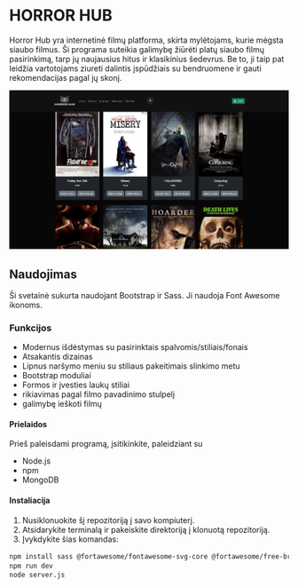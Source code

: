 # HORROR HUB
Horror Hub yra internetinė filmų platforma, skirta mylėtojams, kurie mėgsta siaubo filmus. Ši programa suteikia galimybę žiūrėti platų siaubo filmų pasirinkimą, tarp jų naujausius hitus ir klasikinius šedevrus. Be to, ji taip pat leidžia vartotojams ziureti dalintis įspūdžiais su bendruomene ir gauti rekomendacijas pagal jų skonį.

<img src="./src/images/main.png"/>

## Naudojimas
Ši svetainė sukurta naudojant Bootstrap ir Sass. Ji naudoja Font Awesome ikonoms.

### Funkcijos

- Modernus išdėstymas su pasirinktais spalvomis/stiliais/fonais
- Atsakantis dizainas
- Lipnus naršymo meniu su stiliaus pakeitimais slinkimo metu
- Bootstrap moduliai
- Formos ir įvesties laukų stiliai
- rikiavimas pagal filmo pavadinimo stulpelį
- galimybę ieškoti filmų

#### Prielaidos

Prieš paleisdami programą, įsitikinkite, paleidziant su

- Node.js
- npm
- MongoDB

#### Instaliacija

1. Nusiklonuokite šį repozitoriją į savo kompiuterį.
2. Atsidarykite terminalą ir pakeiskite direktoriją į klonuotą repozitoriją.
3. Įvykdykite šias komandas:

```bash
npm install sass @fortawesome/fontawesome-svg-core @fortawesome/free-brands-svg-icons @fortawesome/free-solid-svg-icons @fortawesome/react-fontawesome bootstrap
npm run dev
node server.js

